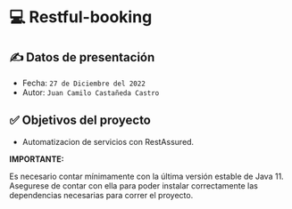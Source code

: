 # __💻 Restful-booking__

## ✍ Datos de presentación

- Fecha: `27 de Diciembre del 2022`
- Autor: `Juan Camilo Castañeda Castro`

## ✅ Objetivos del proyecto

- Automatizacion de servicios con RestAssured.

__IMPORTANTE:__

Es necesario contar mínimamente con la última versión estable de Java 11. Asegurese de contar con ella para poder instalar correctamente las dependencias necesarias para correr el proyecto.


